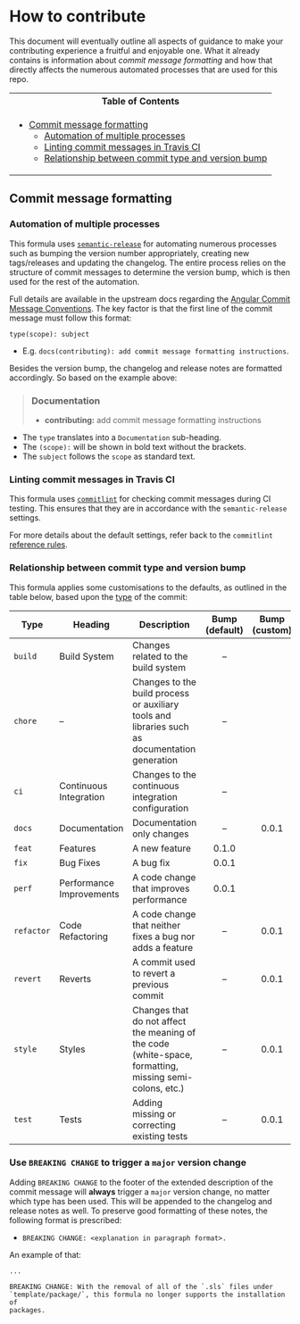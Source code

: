 # How to contribute

This document will eventually outline all aspects of guidance to make your contributing experience a fruitful and enjoyable one.
What it already contains is information about _commit message formatting_ and how that directly affects the numerous automated processes that are used for this repo.

<table><tr><th>Table of Contents</th></tr><tr><td>

<!-- toc -->

- [Commit message formatting](#commit-message-formatting)
  * [Automation of multiple processes](#automation-of-multiple-processes)
  * [Linting commit messages in Travis CI](#linting-commit-messages-in-travis-ci)
  * [Relationship between commit type and version bump](#relationship-between-commit-type-and-version-bump)

<!-- tocstop -->

</td></tr></table>

## Commit message formatting

### Automation of multiple processes

This formula uses [`semantic-release`](https://github.com/semantic-release/semantic-release) for automating numerous processes such as bumping the version number appropriately, creating new tags/releases and updating the changelog.
The entire process relies on the structure of commit messages to determine the version bump, which is then used for the rest of the automation.

Full details are available in the upstream docs regarding the [Angular Commit Message Conventions](https://github.com/angular/angular.js/blob/master/DEVELOPERS.md#-git-commit-guidelines).
The key factor is that the first line of the commit message must follow this format:

```
type(scope): subject
```

* E.g. `docs(contributing): add commit message formatting instructions`.

Besides the version bump, the changelog and release notes are formatted accordingly.
So based on the example above:

> <h3>Documentation</h3>
> 
> * **contributing:** add commit message formatting instructions

* The `type` translates into a `Documentation` sub-heading.
* The `(scope):` will be shown in bold text without the brackets.
* The `subject` follows the `scope` as standard text.

### Linting commit messages in Travis CI

This formula uses [`commitlint`](https://github.com/conventional-changelog/commitlint) for checking commit messages during CI testing.
This ensures that they are in accordance with the `semantic-release` settings.

For more details about the default settings, refer back to the `commitlint` [reference rules](https://conventional-changelog.github.io/commitlint/#/reference-rules). 

### Relationship between commit type and version bump

This formula applies some customisations to the defaults, as outlined in the table below,
based upon the [type](https://github.com/angular/angular.js/blob/master/DEVELOPERS.md#type) of the commit:

Type|Heading|Description|Bump (default)|Bump (custom)
---|---|---|:-:|:-:
`build`|Build System|Changes related to the build system|–|
`chore`|–|Changes to the build process or auxiliary tools and libraries such as documentation generation|–|
`ci`|Continuous Integration|Changes to the continuous integration configuration|–|
`docs`|Documentation|Documentation only changes|–|0.0.1
`feat`|Features|A new feature|0.1.0|
`fix`|Bug Fixes|A bug fix|0.0.1|
`perf`|Performance Improvements|A code change that improves performance|0.0.1|
`refactor`|Code Refactoring|A code change that neither fixes a bug nor adds a feature|–|0.0.1
`revert`|Reverts|A commit used to revert a previous commit|–|0.0.1
`style`|Styles|Changes that do not affect the meaning of the code (white-space, formatting, missing semi-colons, etc.)|–|0.0.1
`test`|Tests|Adding missing or correcting existing tests|–|0.0.1

### Use `BREAKING CHANGE` to trigger a `major` version change

Adding `BREAKING CHANGE` to the footer of the extended description of the commit message will **always** trigger a `major` version change, no matter which type has been used.
This will be appended to the changelog and release notes as well.
To preserve good formatting of these notes, the following format is prescribed:

* `BREAKING CHANGE: <explanation in paragraph format>.`

An example of that:

```git
...

BREAKING CHANGE: With the removal of all of the `.sls` files under
`template/package/`, this formula no longer supports the installation of
packages.
```
